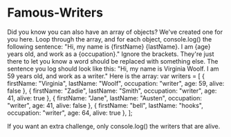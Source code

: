 # Famous-Writers
Did you know you can also have an array of objects? We've created one for you here. 
Loop through the array, and for each object, console.log() the following sentence: 
"Hi, my name is {firstName} {lastName}. I am {age} years old, and work as a {occupation}." 
Ignore the brackets. They're just there to let you know a word should be replaced with something else. 
The sentence you log should look like this: 
"Hi, my name is Virginia Woolf. I am 59 years old, and work as a writer." 
Here is the array: 
var writers = [
  {
    firstName: "Virginia",
    lastName: "Woolf",
    occupation: "writer",
    age: 59,
    alive: false
  },
  {
    firstName: "Zadie",
    lastName: "Smith",
    occupation: "writer",
    age: 41,
    alive: true
  },
  {
    firstName: "Jane",
    lastName: "Austen",
    occupation: "writer",
    age: 41,
    alive: false
  },
  {
    firstName: "bell",
    lastName: "hooks",
    occupation: "writer",
    age: 64,
    alive: true
  },
];

If you want an extra challenge, only console.log() the writers that are alive.
